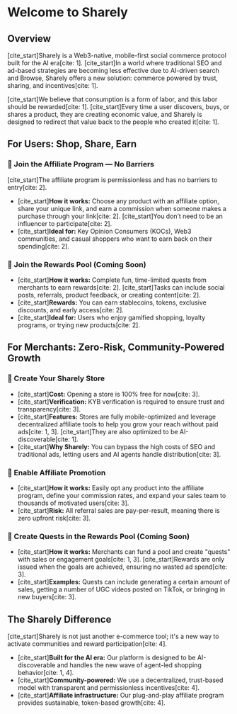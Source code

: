 # Welcome to Sharely

## Overview

[cite_start]Sharely is a Web3-native, mobile-first social commerce protocol built for the AI era[cite: 1]. [cite_start]In a world where traditional SEO and ad-based strategies are becoming less effective due to AI-driven search and Browse, Sharely offers a new solution: commerce powered by trust, sharing, and incentives[cite: 1].

[cite_start]We believe that consumption is a form of labor, and this labor should be rewarded[cite: 1]. [cite_start]Every time a user discovers, buys, or shares a product, they are creating economic value, and Sharely is designed to redirect that value back to the people who created it[cite: 1].

## For Users: Shop, Share, Earn

### 💸 Join the Affiliate Program — No Barriers

[cite_start]The affiliate program is permissionless and has no barriers to entry[cite: 2].

* [cite_start]**How it works:** Choose any product with an affiliate option, share your unique link, and earn a commission when someone makes a purchase through your link[cite: 2]. [cite_start]You don’t need to be an influencer to participate[cite: 2].
* [cite_start]**Ideal for:** Key Opinion Consumers (KOCs), Web3 communities, and casual shoppers who want to earn back on their spending[cite: 2].

### 🎁 Join the Rewards Pool (Coming Soon)

* [cite_start]**How it works:** Complete fun, time-limited quests from merchants to earn rewards[cite: 2]. [cite_start]Tasks can include social posts, referrals, product feedback, or creating content[cite: 2].
* [cite_start]**Rewards:** You can earn stablecoins, tokens, exclusive discounts, and early access[cite: 2].
* [cite_start]**Ideal for:** Users who enjoy gamified shopping, loyalty programs, or trying new products[cite: 2].

## For Merchants: Zero-Risk, Community-Powered Growth

### 🏪 Create Your Sharely Store

* [cite_start]**Cost:** Opening a store is 100% free for now[cite: 3].
* [cite_start]**Verification:** KYB verification is required to ensure trust and transparency[cite: 3].
* [cite_start]**Features:** Stores are fully mobile-optimized and leverage decentralized affiliate tools to help you grow your reach without paid ads[cite: 1, 3]. [cite_start]They are also optimized to be AI-discoverable[cite: 1].
* [cite_start]**Why Sharely:** You can bypass the high costs of SEO and traditional ads, letting users and AI agents handle distribution[cite: 3].

### 📢 Enable Affiliate Promotion

* [cite_start]**How it works:** Easily opt any product into the affiliate program, define your commission rates, and expand your sales team to thousands of motivated users[cite: 3].
* [cite_start]**Risk:** All referral sales are pay-per-result, meaning there is zero upfront risk[cite: 3].

### 🧩 Create Quests in the Rewards Pool (Coming Soon)

* [cite_start]**How it works:** Merchants can fund a pool and create "quests" with sales or engagement goals[cite: 1, 3]. [cite_start]Rewards are only issued when the goals are achieved, ensuring no wasted ad spend[cite: 3].
* [cite_start]**Examples:** Quests can include generating a certain amount of sales, getting a number of UGC videos posted on TikTok, or bringing in new buyers[cite: 3].

## The Sharely Difference

[cite_start]Sharely is not just another e-commerce tool; it's a new way to activate communities and reward participation[cite: 4].

* [cite_start]**Built for the AI era:** Our platform is designed to be AI-discoverable and handles the new wave of agent-led shopping behavior[cite: 1, 4].
* [cite_start]**Community-powered:** We use a decentralized, trust-based model with transparent and permissionless incentives[cite: 4].
* [cite_start]**Affiliate infrastructure:** Our plug-and-play affiliate program provides sustainable, token-based growth[cite: 4].
